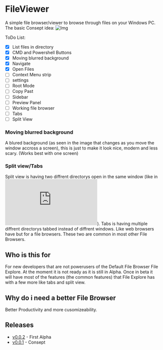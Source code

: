 # FileViewer
A simple file browser/viewer to browse through files on your Windows PC. <br/>
The basic Consept idea:
![Img](https://hazonline.co.uk/FileViewer/img/img2.PNG)

ToDo List:
- [x] List files in directory
- [x] CMD and Powershell Buttons
- [x] Moving blurred background
- [x] Navigate
- [x] Open Files
- [ ] Context Menu strip
- [ ] settings
- [ ] Root Mode
- [ ] Copy Past
- [ ] Sidebar
- [ ] Preview Panel
- [ ] Working file browser
- [ ] Tabs
- [ ] Split View
### Moving blurred background
A blured background (as seen in the image that changes as you move the window accross a screen), this is just to make it look nice, modern and less scary.
(Works best with one screen)
### Split view/Tabs
Split view is having two diffrent directorys open in the same window (like in ![filezilla](https://filezilla-project.org/client_screenshots.php)).
Tabs is having multiple diffrent directorys tabbed instead of diffrent windows. Like web browsers have but for a file browsers.
These two are common in most other File Browsers.

## Who is this for
For new developers that are not powerusers of the Default File Browser File Explore.
At the moment it is not ready as it is still in Alpha.
Once in beta it will have most of the features (the common features) that File Explore has with a few more like tabs and split view.

## Why do i need a better File Browser
Better Productivity and more cusomizeability.

## Releases
- [v0.0.2](https://github.com/Haz001/FileViewer/releases/tag/v0.0.2-alpha) - First Alpha
- [v0.0.1]() - Consept


